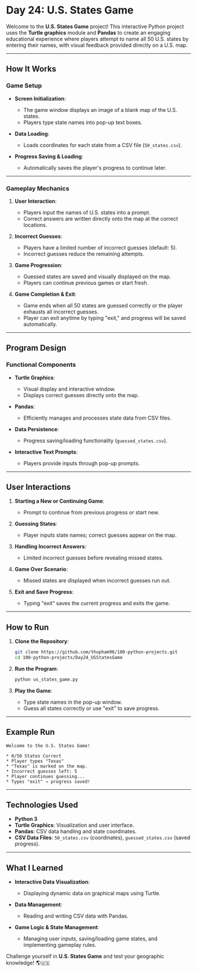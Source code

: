 # Day 24: U.S. States Game

Welcome to the **U.S. States Game** project! This interactive Python project uses the **Turtle graphics** module and **Pandas** to create an engaging educational experience where players attempt to name all 50 U.S. states by entering their names, with visual feedback provided directly on a U.S. map.

---

## How It Works

### Game Setup

- **Screen Initialization**:
  - The game window displays an image of a blank map of the U.S. states.
  - Players type state names into pop-up text boxes.

- **Data Loading**:
  - Loads coordinates for each state from a CSV file (`50_states.csv`).

- **Progress Saving & Loading**:
  - Automatically saves the player's progress to continue later.

---

### Gameplay Mechanics

1. **User Interaction**:
   - Players input the names of U.S. states into a prompt.
   - Correct answers are written directly onto the map at the correct locations.

2. **Incorrect Guesses**:
   - Players have a limited number of incorrect guesses (default: 5).
   - Incorrect guesses reduce the remaining attempts.

3. **Game Progression**:
   - Guessed states are saved and visually displayed on the map.
   - Players can continue previous games or start fresh.

4. **Game Completion & Exit**:
   - Game ends when all 50 states are guessed correctly or the player exhausts all incorrect guesses.
   - Player can exit anytime by typing "exit," and progress will be saved automatically.

---

## Program Design

### Functional Components

- **Turtle Graphics**:
  - Visual display and interactive window.
  - Displays correct guesses directly onto the map.

- **Pandas**:
  - Efficiently manages and processes state data from CSV files.

- **Data Persistence**:
  - Progress saving/loading functionality (`guessed_states.csv`).

- **Interactive Text Prompts**:
  - Players provide inputs through pop-up prompts.

---

## User Interactions

1. **Starting a New or Continuing Game**:
   - Prompt to continue from previous progress or start new.

2. **Guessing States**:
   - Player inputs state names; correct guesses appear on the map.

3. **Handling Incorrect Answers**:
   - Limited incorrect guesses before revealing missed states.

4. **Game Over Scenario**:
   - Missed states are displayed when incorrect guesses run out.

5. **Exit and Save Progress**:
   - Typing "exit" saves the current progress and exits the game.

---

## How to Run

1. **Clone the Repository**:
   ```bash
   git clone https://github.com/thupham96/100-python-projects.git
   cd 100-python-projects/Day24_USStatesGame
   ```

2. **Run the Program**:
   ```bash
   python us_states_game.py
   ```

3. **Play the Game**:
   - Type state names in the pop-up window.
   - Guess all states correctly or use "exit" to save progress.

---

## Example Run

```plaintext
Welcome to the U.S. States Game!

* 0/50 States Correct
* Player types "Texas"
* "Texas" is marked on the map.
* Incorrect guesses left: 5
* Player continues guessing...
* Types "exit" → progress saved!
```

---

## Technologies Used

- **Python 3**
- **Turtle Graphics**: Visualization and user interface.
- **Pandas**: CSV data handling and state coordinates.
- **CSV Data Files**: `50_states.csv` (coordinates), `guessed_states.csv` (saved progress).

---

## What I Learned

- **Interactive Data Visualization**:
  - Displaying dynamic data on graphical maps using Turtle.

- **Data Management**:
  - Reading and writing CSV data with Pandas.

- **Game Logic & State Management**:
  - Managing user inputs, saving/loading game states, and implementing gameplay rules.

Challenge yourself in **U.S. States Game** and test your geographic knowledge! 🌎🇺🇸

